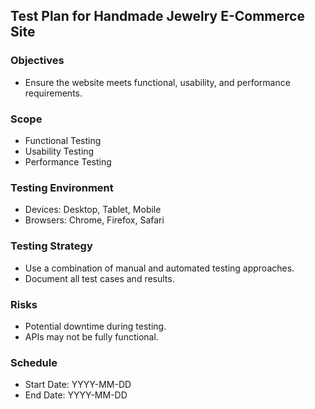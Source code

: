 ## Test Plan for Handmade Jewelry E-Commerce Site

### Objectives
- Ensure the website meets functional, usability, and performance requirements.

### Scope
- Functional Testing
- Usability Testing
- Performance Testing

### Testing Environment
- Devices: Desktop, Tablet, Mobile
- Browsers: Chrome, Firefox, Safari

### Testing Strategy
- Use a combination of manual and automated testing approaches.
- Document all test cases and results.

### Risks
- Potential downtime during testing.
- APIs may not be fully functional.

### Schedule
- Start Date: YYYY-MM-DD
- End Date: YYYY-MM-DD